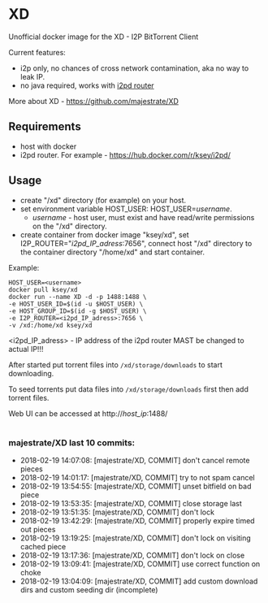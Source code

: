 # XD
Unofficial docker image for the XD - I2P BitTorrent Client

Current features:

* i2p only, no chances of cross network contamination, aka no way to leak IP.
* no java required, works with [i2pd router](https://github.com/purplei2p/i2pd)

More about XD - https://github.com/majestrate/XD

## Requirements

* host with docker
* i2pd router. For example - https://hub.docker.com/r/ksey/i2pd/

## Usage

* create "/xd" directory (for example) on your host.
* set environment variable HOST_USER: HOST_USER=*username*.
  - *username* - host user, must exist and have read/write permissions on the "/xd" directory.
* create container from docker image "ksey/xd", set I2P_ROUTER="*i2pd_IP_adress*:7656", connect host "/xd" directory to the container directory "/home/xd" and start container.

Example:
```
HOST_USER=<username>
docker pull ksey/xd
docker run --name XD -d -p 1488:1488 \
-e HOST_USER_ID=$(id -u $HOST_USER) \
-e HOST_GROUP_ID=$(id -g $HOST_USER) \
-e I2P_ROUTER=<i2pd_IP_adress>:7656 \
-v /xd:/home/xd ksey/xd

```
<i2pd_IP_adress> - IP address of the i2pd router MAST be changed to actual IP!!!

After started put torrent files into `/xd/storage/downloads` to start downloading.

To seed torrents put data files into `/xd/storage/downloads` first then add torrent files.

Web UI can be accessed at http://*host_ip*:1488/











































































































# #
### majestrate/XD last 10 commits:
* 2018-02-19 14:07:08: [majestrate/XD, COMMIT] don't cancel remote pieces
* 2018-02-19 14:01:17: [majestrate/XD, COMMIT] try to not spam cancel
* 2018-02-19 13:54:55: [majestrate/XD, COMMIT] unset bitfield on bad piece
* 2018-02-19 13:53:35: [majestrate/XD, COMMIT] close storage last
* 2018-02-19 13:51:35: [majestrate/XD, COMMIT] don't lock
* 2018-02-19 13:42:29: [majestrate/XD, COMMIT] properly expire timed out pieces
* 2018-02-19 13:19:25: [majestrate/XD, COMMIT] don't lock on visiting cached piece
* 2018-02-19 13:17:36: [majestrate/XD, COMMIT] don't lock on close
* 2018-02-19 13:09:41: [majestrate/XD, COMMIT] use correct function on choke
* 2018-02-19 13:04:09: [majestrate/XD, COMMIT] add custom download dirs and custom seeding dir (incomplete)
